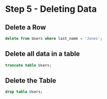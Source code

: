 # Step 5 - Deleting Data


## Delete a Row
```sql
delete from Users where last_name = 'Jones';
```

## Delete all data in a table
```sql
truncate table Users;
```

##  Delete the Table
```sql
drop table Users;
```
